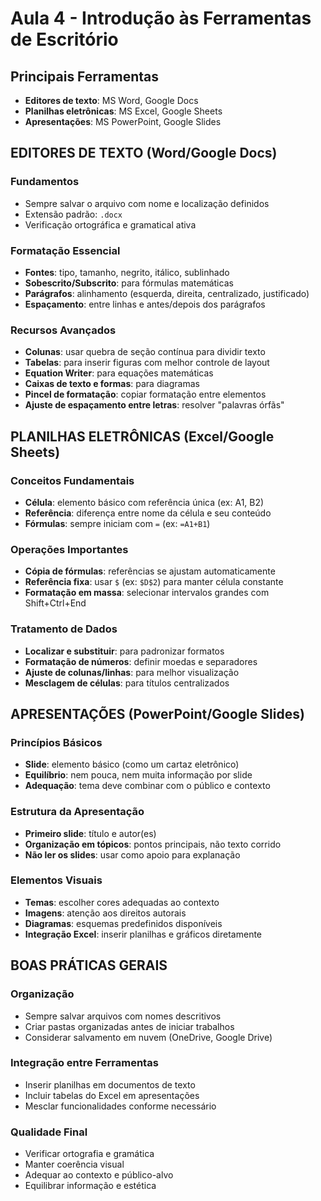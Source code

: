 # Aula 4 - Introdução às Ferramentas de Escritório

## Principais Ferramentas
- **Editores de texto**: MS Word, Google Docs
- **Planilhas eletrônicas**: MS Excel, Google Sheets  
- **Apresentações**: MS PowerPoint, Google Slides

## EDITORES DE TEXTO (Word/Google Docs)

### Fundamentos
- Sempre salvar o arquivo com nome e localização definidos
- Extensão padrão: `.docx`
- Verificação ortográfica e gramatical ativa

### Formatação Essencial
- **Fontes**: tipo, tamanho, negrito, itálico, sublinhado
- **Sobescrito/Subscrito**: para fórmulas matemáticas
- **Parágrafos**: alinhamento (esquerda, direita, centralizado, justificado)
- **Espaçamento**: entre linhas e antes/depois dos parágrafos

### Recursos Avançados
- **Colunas**: usar quebra de seção contínua para dividir texto
- **Tabelas**: para inserir figuras com melhor controle de layout
- **Equation Writer**: para equações matemáticas
- **Caixas de texto e formas**: para diagramas
- **Pincel de formatação**: copiar formatação entre elementos
- **Ajuste de espaçamento entre letras**: resolver "palavras órfãs"

## PLANILHAS ELETRÔNICAS (Excel/Google Sheets)

### Conceitos Fundamentais
- **Célula**: elemento básico com referência única (ex: A1, B2)
- **Referência**: diferença entre nome da célula e seu conteúdo
- **Fórmulas**: sempre iniciam com `=` (ex: `=A1+B1`)

### Operações Importantes
- **Cópia de fórmulas**: referências se ajustam automaticamente
- **Referência fixa**: usar `$` (ex: `$D$2`) para manter célula constante
- **Formatação em massa**: selecionar intervalos grandes com Shift+Ctrl+End

### Tratamento de Dados
- **Localizar e substituir**: para padronizar formatos
- **Formatação de números**: definir moedas e separadores
- **Ajuste de colunas/linhas**: para melhor visualização
- **Mesclagem de células**: para títulos centralizados

## APRESENTAÇÕES (PowerPoint/Google Slides)

### Princípios Básicos
- **Slide**: elemento básico (como um cartaz eletrônico)
- **Equilíbrio**: nem pouca, nem muita informação por slide
- **Adequação**: tema deve combinar com o público e contexto

### Estrutura da Apresentação
- **Primeiro slide**: título e autor(es)
- **Organização em tópicos**: pontos principais, não texto corrido
- **Não ler os slides**: usar como apoio para explanação

### Elementos Visuais
- **Temas**: escolher cores adequadas ao contexto
- **Imagens**: atenção aos direitos autorais
- **Diagramas**: esquemas predefinidos disponíveis
- **Integração Excel**: inserir planilhas e gráficos diretamente

## BOAS PRÁTICAS GERAIS

### Organização
- Sempre salvar arquivos com nomes descritivos
- Criar pastas organizadas antes de iniciar trabalhos
- Considerar salvamento em nuvem (OneDrive, Google Drive)

### Integração entre Ferramentas
- Inserir planilhas em documentos de texto
- Incluir tabelas do Excel em apresentações
- Mesclar funcionalidades conforme necessário

### Qualidade Final
- Verificar ortografia e gramática
- Manter coerência visual
- Adequar ao contexto e público-alvo
- Equilibrar informação e estética
